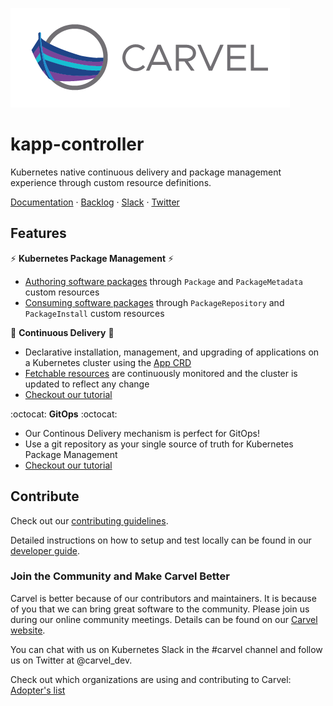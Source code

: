 ![logo](docs/CarvelLogo.png)
  
# kapp-controller

Kubernetes native continuous delivery and package management experience through custom resource definitions.

<p>
<a href="https://carvel.dev/kapp-controller/docs/latest">Documentation</a> ·
<a href="https://app.zenhub.com/workspaces/carvel-backlog-6013063a24147d0011410709/board?repos=220090417">Backlog</a> ·
<a href="https://kubernetes.slack.com/archives/CH8KCCKA5">Slack</a> ·
<a href="https://twitter.com/carvel_dev">Twitter</a>
</p>

## Features

:zap: **Kubernetes Package Management** :zap:
- [Authoring software packages](https://carvel.dev/kapp-controller/docs/latest/package-authoring/) through `Package` and `PackageMetadata` custom resources
- [Consuming software packages](https://carvel.dev/kapp-controller/docs/latest/package-consumption/) through `PackageRepository` and `PackageInstall` custom resources

:truck: **Continuous Delivery** :truck:
  - Declarative installation, management, and upgrading of applications on a Kubernetes cluster using the [App CRD](https://carvel.dev/kapp-controller/docs/latest/app-overview/#app)
  - [Fetchable resources](https://carvel.dev/kapp-controller/docs/latest/app-overview/#specfetch) are continuously monitored and the cluster is updated to reflect any change
  - [Checkout our tutorial](https://carvel.dev/kapp-controller/docs/latest/walkthrough/)

:octocat: **GitOps** :octocat:
  - Our Continous Delivery mechanism is perfect for GitOps!
  - Use a git repository as your single source of truth for Kubernetes Package Management
  - [Checkout our tutorial](https://carvel.dev/kapp-controller/docs/latest/packaging-gitops/)

## Contribute

Check out our [contributing guidelines](CONTRIBUTING.md).

Detailed instructions on how to setup and test locally can be found in our [developer guide](docs/dev.md).

### Join the Community and Make Carvel Better

Carvel is better because of our contributors and maintainers. It is because of you that we can bring great software to the community.
Please join us during our online community meetings. Details can be found on our [Carvel website](https://carvel.dev/community/).

You can chat with us on Kubernetes Slack in the #carvel channel and follow us on Twitter at @carvel_dev.

Check out which organizations are using and contributing to Carvel: [Adopter's list](https://github.com/vmware-tanzu/carvel/blob/master/ADOPTERS.md)
